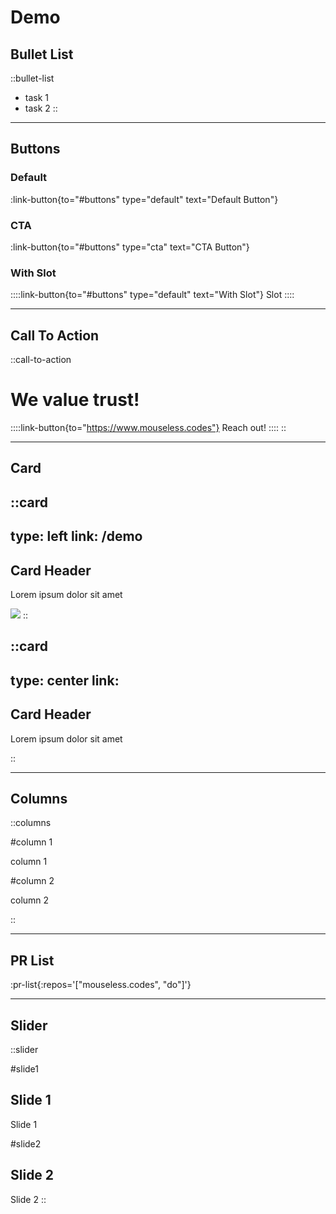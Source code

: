 # Demo

## Bullet List

::bullet-list

- task 1
- task 2
::

---

## Buttons

### Default

:link-button{to="#buttons" type="default" text="Default Button"}

### CTA

:link-button{to="#buttons" type="cta" text="CTA Button"}

### With Slot

::::link-button{to="#buttons" type="default" text="With Slot"}
  Slot
::::

---

## Call To Action

::call-to-action

  # We value trust!

  ::::link-button{to="https://www.mouseless.codes"}
  Reach out!
  ::::
::

---

## Card

::card
---
type: left
link: /demo
---

## Card Header

Lorem ipsum dolor sit amet

![](//mouseless.github.io/brand/assets/logo/svg/logo-mark-primary.svg)
::

::card
---
type: center
link:
---

## Card Header

Lorem ipsum dolor sit amet

::

---

## Columns

::columns

#column 1

column 1

#column 2

column 2

::

---

## PR List

:pr-list{:repos='["mouseless.codes", "do"]'}

---

## Slider

::slider

#slide1

## Slide 1

Slide 1

#slide2

## Slide 2

Slide 2
::
